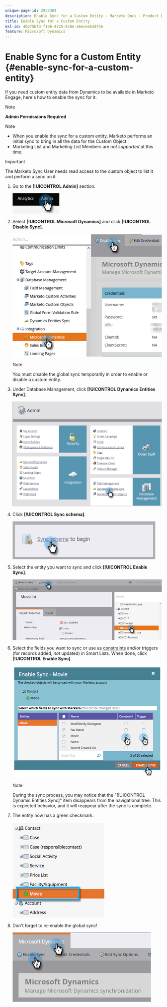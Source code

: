 ```yaml
---
unique-page-id: 2953384
description: Enable Sync for a Custom Entity - Marketo Docs - Product Documentation
title: Enable Sync for a Custom Entity
exl-id: 4b075bf3-f10b-4725-8c8e-a6ecee63d756
feature: Microsoft Dynamics
---
```

# Enable Sync for a Custom Entity {#enable-sync-for-a-custom-entity}

If you need custom entity data from Dynamics to be available in Marketo Engage, here's how to enable the sync for it.

>[!NOTE]
>
>**Admin Permissions Required**

>[!NOTE]
>
>* When you enable the sync for a custom entity, Marketo performs an initial sync to bring in all the data for the Custom Object.
>* Marketing List and Marketing List Members are _not supported_ at this time.

>[!IMPORTANT]
>
>The Marketo Sync User needs read access to the custom object to list it and perform a sync on it.

1. Go to the **[!UICONTROL Admin]** section.

   ![](assets/enable-sync-for-a-custom-entity-1.png)

1. Select **[!UICONTROL Microsoft Dynamics]** and click **[!UICONTROL Disable Sync]**.

   ![](assets/enable-sync-for-a-custom-entity-2.png)

   >[!NOTE]
   >
   >You must disable the global sync temporarily in order to enable or disable a custom entity.

1. Under Database Management, click **[!UICONTROL Dynamics Entities Sync]**.

   ![](assets/enable-sync-for-a-custom-entity-3.png)

1. Click **[!UICONTROL Sync schema]**.

   ![](assets/enable-sync-for-a-custom-entity-4.png)

1. Select the entity you want to sync and click **[!UICONTROL Enable Sync]**.

   ![](assets/enable-sync-for-a-custom-entity-5.png)

1. Select the fields you want to sync or use as [constraints](/help/marketo/product-docs/core-marketo-concepts/smart-lists-and-static-lists/using-smart-lists/add-a-constraint-to-a-smart-list-filter.md) and/or triggers (for records added, _not_ updated) in Smart Lists. When done, click **[!UICONTROL Enable Sync]**.

   ![](assets/enable-sync-for-a-custom-entity-6.png)

   >[!NOTE]
   >
   >During the sync process, you may notice that the "[!UICONTROL Dynamic Entities Sync]" item disappears from the navigational tree. This is expected behavior, and it will reappear after the sync is complete.

1. The entity now has a green checkmark.

   ![](assets/enable-sync-for-a-custom-entity-7.png)

1. Don't forget to re-enable the global sync!

   ![](assets/enable-sync-for-a-custom-entity-8.png)

